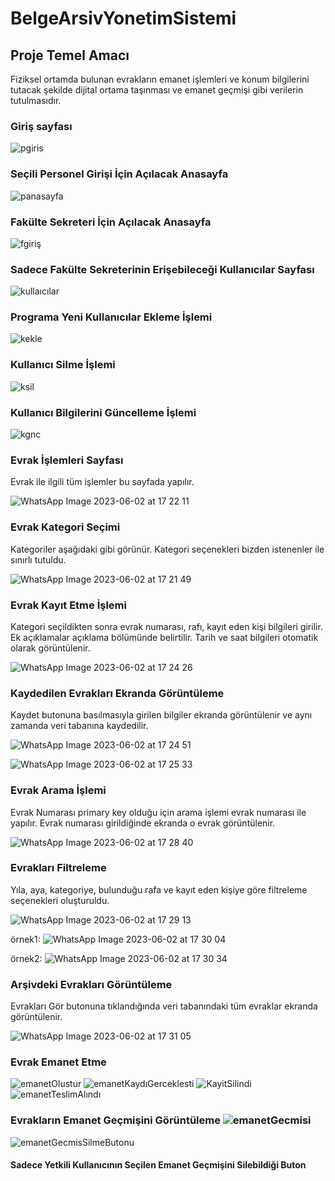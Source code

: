 # BelgeArsivYonetimSistemi

## Proje Temel Amacı
Fiziksel ortamda bulunan evrakların emanet işlemleri ve konum bilgilerini tutacak şekilde dijital ortama taşınması ve
emanet geçmişi gibi verilerin tutulmasıdır.


### Giriş sayfası

![pgiris](https://github.com/yaseminyucel/BelgeArsivYonetimSistemi/assets/102298287/7cb5b24b-626b-46ec-9c00-3a2a4844bcb0)


### Seçili Personel Girişi İçin Açılacak Anasayfa

![panasayfa](https://github.com/yaseminyucel/BelgeArsivYonetimSistemi/assets/102298287/227f81c7-12e4-42e5-abd7-9eaed38fb3f0)


### Fakülte Sekreteri İçin Açılacak Anasayfa

![fgiriş](https://github.com/yaseminyucel/BelgeArsivYonetimSistemi/assets/102298287/f89265df-0a61-4282-a178-7f95668091da)


### Sadece Fakülte Sekreterinin Erişebileceği Kullanıcılar Sayfası
![kullaıcılar](https://github.com/yaseminyucel/BelgeArsivYonetimSistemi/assets/102298287/6516a93e-9765-4285-a660-39910492e15e)


### Programa Yeni Kullanıcılar Ekleme İşlemi
![kekle](https://github.com/yaseminyucel/BelgeArsivYonetimSistemi/assets/102298287/e84d55c3-533e-47e6-bad9-c5e84a8e4953)


### Kullanıcı Silme İşlemi

![ksil](https://github.com/yaseminyucel/BelgeArsivYonetimSistemi/assets/102298287/027210e4-d179-4140-b4c4-f6628567dec0)


### Kullanıcı Bilgilerini Güncelleme İşlemi

![kgnc](https://github.com/yaseminyucel/BelgeArsivYonetimSistemi/assets/102298287/f9b8c891-a119-4b9b-b257-f7c99a168c03)



### Evrak İşlemleri Sayfası
   Evrak ile ilgili tüm işlemler bu sayfada yapılır.

![WhatsApp Image 2023-06-02 at 17 22 11](https://github.com/yaseminyucel/BelgeArsivYonetimSistemi/assets/102291607/6663c6e9-2291-4700-baf8-8a8f259f141b)

### Evrak Kategori Seçimi
  Kategoriler aşağıdaki gibi görünür. Kategori seçenekleri bizden istenenler ile sınırlı tutuldu. 

![WhatsApp Image 2023-06-02 at 17 21 49](https://github.com/yaseminyucel/BelgeArsivYonetimSistemi/assets/102291607/f904a877-25ab-4c3c-9b6c-34f37e7f0f49)

### Evrak Kayıt Etme İşlemi
  Kategori seçildikten sonra evrak numarası, rafı, kayıt eden kişi bilgileri girilir. Ek açıklamalar açıklama bölümünde belirtilir. Tarih ve saat bilgileri otomatik olarak görüntülenir.

![WhatsApp Image 2023-06-02 at 17 24 26](https://github.com/yaseminyucel/BelgeArsivYonetimSistemi/assets/102291607/4074ec91-e466-4280-9796-4bd8c38d72e8)

### Kaydedilen Evrakları Ekranda Görüntüleme
  Kaydet butonuna basılmasıyla girilen bilgiler ekranda görüntülenir ve aynı zamanda veri tabanına kaydedilir.
  
![WhatsApp Image 2023-06-02 at 17 24 51](https://github.com/yaseminyucel/BelgeArsivYonetimSistemi/assets/102291607/6a24e406-cbf8-44a2-ace5-960198a51134)

![WhatsApp Image 2023-06-02 at 17 25 33](https://github.com/yaseminyucel/BelgeArsivYonetimSistemi/assets/102291607/c7ce0d07-4953-432f-b86b-6cffe1f0f8df)

### Evrak Arama İşlemi
  Evrak Numarası primary key olduğu için arama işlemi evrak numarası ile yapılır. Evrak numarası girildiğinde ekranda o evrak görüntülenir.

![WhatsApp Image 2023-06-02 at 17 28 40](https://github.com/yaseminyucel/BelgeArsivYonetimSistemi/assets/102291607/51bcaa09-3b28-4973-ac91-7ee59391f583)

### Evrakları Filtreleme
  Yıla, aya, kategoriye, bulunduğu rafa ve kayıt eden kişiye göre filtreleme seçenekleri oluşturuldu.

![WhatsApp Image 2023-06-02 at 17 29 13](https://github.com/yaseminyucel/BelgeArsivYonetimSistemi/assets/102291607/b74c80be-71a8-47c4-a9d0-25e5d4d9796c)

örnek1:
![WhatsApp Image 2023-06-02 at 17 30 04](https://github.com/yaseminyucel/BelgeArsivYonetimSistemi/assets/102291607/6c443cc5-a791-406e-91f7-36a767dc8e36)

örnek2:
![WhatsApp Image 2023-06-02 at 17 30 34](https://github.com/yaseminyucel/BelgeArsivYonetimSistemi/assets/102291607/d702aaed-7596-45f4-80a1-c2f932290b2a)

### Arşivdeki Evrakları Görüntüleme 
  Evrakları Gör butonuna tıklandığında veri tabanındaki tüm evraklar ekranda görüntülenir.
  
![WhatsApp Image 2023-06-02 at 17 31 05](https://github.com/yaseminyucel/BelgeArsivYonetimSistemi/assets/102291607/ec96f46d-5289-4e28-97d9-6d6e07bc514e)


### Evrak Emanet Etme 

![emanetOlustur](https://github.com/yaseminyucel/BelgeArsivYonetimSistemi/assets/109875607/9751fc10-a482-4239-926d-4c79c87ca66e)
![emanetKaydıGerceklesti](https://github.com/yaseminyucel/BelgeArsivYonetimSistemi/assets/109875607/557db171-8a17-4aca-a396-617e3495526a)
![KayitSilindi](https://github.com/yaseminyucel/BelgeArsivYonetimSistemi/assets/109875607/cbb6da56-1f60-4749-9f41-b1bcf57a527c)
![emanetTeslimAlındı](https://github.com/yaseminyucel/BelgeArsivYonetimSistemi/assets/109875607/f8dbf114-2641-4d47-b92a-24e5ab357e78)


### Evrakların Emanet Geçmişini Görüntüleme ![emanetGecmisi](https://github.com/yaseminyucel/BelgeArsivYonetimSistemi/assets/109875607/150c4cc7-d868-4112-8178-518366644e2a)
![emanetGecmisSilmeButonu](https://github.com/yaseminyucel/BelgeArsivYonetimSistemi/assets/109875607/3b2a1310-091f-417d-b0d3-535badfa137a)

#### Sadece Yetkili Kullanıcının Seçilen Emanet Geçmişini Silebildiği Buton





